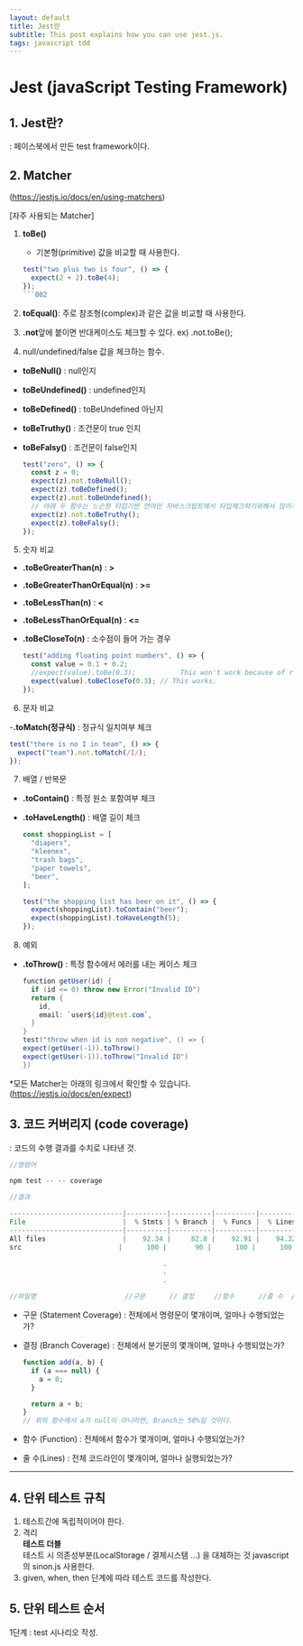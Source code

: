 ```yaml
---
layout: default
title: Jest란
subtitle: This post explains how you can use jest.js.
tags: javascript tdd
---
```


# Jest (javaScript Testing Framework)

## 1. Jest란?

: 페이스북에서 만든 test framework이다.

## 2. Matcher

(https://jestjs.io/docs/en/using-matchers)

[자주 사용되는 Matcher]

1. **toBe()** <br/>
   - 기본형(primitive) 값을 비교할 때 사용한다.
   ````javascript
   test("two plus two is four", () => {
     expect(2 + 2).toBe(4);
   });
   ```002
   ````
2. **toEqual()**: 주로 참조형(complex)과 같은 값을 비교할 때 사용한다.
3. **.not**앞에 붙이면 반대케이스도 체크할 수 있다. ex) .not.toBe();

4. null/undefined/false 값을 체크하는 함수.

- **toBeNull()** : null인지
- **toBeUndefined()** : undefined인지
- **toBeDefined()** : toBeUndefined 아닌지
- **toBeTruthy()** : 조건문이 true 인지
- **toBeFalsy()** : 조건문이 false인지

  ```javascript
  test("zero", () => {
    const z = 0;
    expect(z).not.toBeNull();
    expect(z).toBeDefined();
    expect(z).not.toBeUndefined();
    // 아래 두 함수는 느슨한 타입기반 언어인 자바스크립트에서 타입체크하기위해서 많이사용한다.
    expect(z).not.toBeTruthy();
    expect(z).toBeFalsy();
  });
  ```

5. 숫자 비교

- **.toBeGreaterThan(n)** : **>**
- **.toBeGreaterThanOrEqual(n)** : **>=**

- **.toBeLessThan(n)** : **<**
- **.toBeLessThanOrEqual(n)** : **<=**
- **.toBeCloseTo(n)** : 소수점이 들어 가는 경우

  ```javascript
  test("adding floating point numbers", () => {
    const value = 0.1 + 0.2;
    //expect(value).toBe(0.3);           This won't work because of rounding error
    expect(value).toBeCloseTo(0.3); // This works.
  });
  ```

6. 문자 비교

-**.toMatch(정규식)** : 정규식 일치여부 체크

```javascript
test("there is no I in team", () => {
  expect("team").not.toMatch(/I/);
});
```

7. 배열 / 반복문

- **.toContain()** : 특정 원소 포함여부 체크
- **.toHaveLength()** : 배열 길이 체크

  ```javascript
  const shoppingList = [
    "diapers",
    "kleenex",
    "trash bags",
    "paper towels",
    "beer",
  ];

  test("the shopping list has beer on it", () => {
    expect(shoppingList).toContain("beer");
    expect(shoppingList).toHaveLength(5);
  });
  ```

8. 예외

- **.toThrow()** : 특정 함수에서 에러를 내는 케이스 체크

  ```java
  function getUser(id) {
    if (id <= 0) throw new Error("Invalid ID")
    return {
      id,
      email: `user${id}@test.com`,
    }
  }
  test("throw when id is non negative", () => {
  expect(getUser(-1)).toThrow()
  expect(getUser(-1)).toThrow("Invalid ID")
  })
  ```

\*모든 Matcher는 아래의 링크에서 확인할 수 있습니다. <br/>
(https://jestjs.io/docs/en/expect)

## 3. 코드 커버리지 (code coverage)

: 코드의 수행 결과를 수치로 나타낸 것.

```javascript
//명령어

npm test -- -- coverage

//결과

----------------------------|----------|----------|----------|----------|-------------------|
File                        |  % Stmts | % Branch |  % Funcs |  % Lines | Uncovered Line #s |
----------------------------|----------|----------|----------|----------|-------------------|
All files                   |    92.34 |     82.8 |    92.91 |    94.32 |                   |
src                        |      100 |       90 |      100 |      100 |                   |

                                      .
                                      .
                                      .

//파일명                      //구문      // 결정     //함수      //줄 수  // 테스트 되지 않은 코드

```

- 구문 (Statement Coverage) : 전체에서 명령문이 몇개이며, 얼마나 수행되었는가?
- 결정 (Branch Coverage) : 전체에서 분기문의 몇개이며, 얼마나 수행되었는가?

  ```javascript
  function add(a, b) {
    if (a === null) {
      a = 0;
    }

    return a + b;
  }
  // 위의 함수에서 a가 null이 아니라면, Branch는 50%일 것이다.
  ```

- 함수 (Function) : 전체에서 함수가 몇개이며, 얼마나 수행되었는가?
- 줄 수(Lines) : 전체 코드라인이 몇개이며, 얼마나 실행되었는가?

---

## 4. 단위 테스트 규칙

1. 테스트간에 독립적이어야 한다.
2. 격리 <br/>
   **테스트 더블** <br />
   테스트 시 의존성부분(LocalStorage / 결제시스템 ...) 을 대체하는 것
   javascript의 sinon.js 사용한다.
3. given, when, then 단계에 따라 테스트 코드를 작성한다.

## 5. 단위 테스트 순서

1단계 : test 시나리오 작성.

